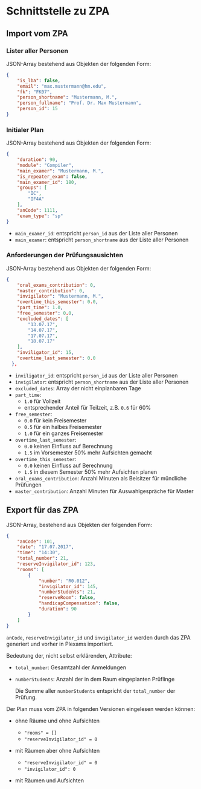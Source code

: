# Schnittstelle zu ZPA

## Import vom ZPA

### Lister aller Personen

JSON-Array bestehend aus  Objekten der folgenden Form:

```json
{
    "is_lba": false,
    "email": "max.mustermann@hm.edu",
    "fk": "FK07",
    "person_shortname": "Mustermann, M.",
    "person_fullname": "Prof. Dr. Max Mustermann",
    "person_id": 15
}
```

### Initialer Plan

JSON-Array bestehend aus  Objekten der folgenden Form:

```json
{
    "duration": 90,
    "module": "Compiler",
    "main_examer": "Mustermann, M.",
    "is_repeater_exam": false,
    "main_examer_id": 180,
    "groups": [
        "IC",
        "IF4A"
    ],
    "anCode": 1111,
    "exam_type": "sp"
}
```

-   `main_examer_id`:  entspricht `person_id` aus der Liste aller Personen
-   `main_examer`:  entspricht `person_shortname`  aus der Liste aller Personen

### Anforderungen der Prüfungsausichten

JSON-Array bestehend aus  Objekten der folgenden Form:

```json
{
    "oral_exams_contribution": 0,
    "master_contribution": 0,
    "invigilator": "Mustermann, M.",
    "overtime_this_semester": 0.0,
    "part_time": 1.0,
    "free_semester": 0.0,
    "excluded_dates": [
        "13.07.17",
        "14.07.17",
        "17.07.17",
        "18.07.17"
    ],
    "inviligator_id": 15,
    "overtime_last_semester": 0.0
  },
```

-   `inviligator_id`:  entspricht `person_id` aus der Liste aller Personen
-   `invigilator`:  entspricht `person_shortname`  aus der Liste aller Personen
-   `excluded_dates`: Array der nicht einplanbaren Tage
-   `part_time`:
    -   `1.0` für Vollzeit
    -    entsprechender Anteil für Teilzeit, z.B. `0.6` für 60%
-   `free_semester`:
    -   `0.0` für kein Freisemester
    -   `0.5` für ein halbes Freisemester
    -   `1.0` für ein ganzes Freisemester
-   `overtime_last_semester`:
    -   `0.0` keinen Einfluss auf Berechnung
    -   `1.5` im Vorsemester 50% mehr Aufsichten gemacht
-   `overtime_this_semester`:
    -   `0.0` keinen Einfluss auf Berechnung
    -   `1.5` in diesem Semester 50% mehr Aufsichten planen
-   `oral_exams_contribution`:
    Anzahl Minuten als Beisitzer für mündliche Prüfungen
-   `master_contribution`:
    Anzahl Minuten für Auswahlgespräche für Master

## Export für das ZPA

JSON-Array, bestehend aus Objekten der folgenden Form:

```json
{
    "anCode": 101,
    "date": "17.07.2017",
    "time": "14:30",
    "total_number": 21,
    "reserveInvigilator_id": 123,
    "rooms": [
        {
            "number": "R0.012",
            "invigilator_id": 145,
            "numberStudents": 21,
            "reserveRoom": false,
            "handicapCompensation": false,
            "duration": 90
        }
    ]
}
```

`anCode`, `reserveInvigilator_id` und `invigilator_id` werden
durch das ZPA generiert und vorher in Plexams importiert.

Bedeutung der, nicht selbst erklärenden, Attribute:

-   `total_number`: Gesamtzahl der Anmeldungen
-   `numberStudents`: Anzahl der in dem Raum eingeplanten Prüflinge

    Die Summe aller `numberStudents` entspricht der `total_number`
    der Prüfung.


Der Plan muss vom ZPA in folgenden Versionen eingelesen werden können:

-   ohne Räume und ohne Aufsichten

    -   `"rooms" = []`
    -   `"reserveInvigilator_id" = 0`

-   mit Räumen aber ohne Aufsichten

    -   `"reserveInvigilator_id" = 0`
    -   `"invigilator_id": 0`


-   mit Räumen und Aufsichten
